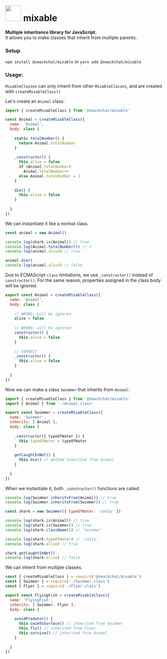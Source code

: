 # <img src="https://i.ibb.co/DzL7rm8/fishy-the-fish.png" height='50' /> mixable 

**Multiple inheritance library for JavaScript.** <br/>
It allows you to make classes that inherit from multiple parents.

### Setup
`npm install @smackchat/mixable` or `yarn add @smackchat/mixable` 

### Usage:

`MixableClasses` can only inherit from other `MixableClasses`, and are created with `createMixableClass()`

Let's create an `Animal` class:
```javascript
import { createMixableClass } from '@smackchat/mixable'

const Animal = createMixableClass({
  name: 'Animal',
  body: class {
  
    static totalNumber() {
      return Animal.totalNumber
    }
  
    _constructor() {
      this.alive = false
      if (Animal.totalNumber)
        Animal.totalNumber++
      else Animal.totalNumber = 1
    }
    
    die() {
      this.alive = false 
    }
    
  }
})
```

We can instantiate it like a normal class.
```javascript
const animal = new Animal()

console.log(shark.is(Animal)) // true
console.log(Animal.totalNumber()) // 1
console.log(animal.alive) // true

animal.die()
console.log(animal.alive) // false
```

Due to ECMAScript `class` limitations, we use `_constructor()` instead of `constructor()`.
For the same reason, properties assigned in the class body will be ignored.
```javascript
export const Animal = createMixableClass({
  name: 'Animal',
  body: class {
    
    // WRONG: will be ignored
    alive = false
    
    // WRONG: will be ignored
    constructor() {
      this.alive = false
    }
    
    // CORRECT
    _constructor() {
      this.alive = false
    }
    
  }
})
```

Now we can make a class `Swimmer` that inherits from `Animal`:
```javascript
import { createMixableClass } from '@smackchat/mixable'
import { Animal } from './Animal.class'

export const Swimmer = createMixableClass({
  name: 'Swimmer',
  inherits: [ Animal ],
  body: class {
  
    _constructor({ typeOfWater }) {
      this.typeOfWater = typeOfWater
    }
    
    getCaughtInNet() {
      this.die() // method inherited from Animal
    }
    
  }
})
```

When we instantiate it, both `_constructor()` functions are called.
```javascript
console.log(Swimmer.inheritsFrom(Animal)) // true
console.log(Swimmer.inheritsFrom(Swimmer)) // true

const shark = new Swimmer({ typeOfWater: 'salty' })

console.log(shark.is(Animal)) // true
console.log(shark.is(Swimmer)) // true
console.log(shark.className()) // 'Swimmer'

console.log(shark.typeOfWater) // 'salty'
console.log(shark.alive) // true

shark.getCaughtInNet()
console.log(shark.alive) // false
```

We can inherit from multiple classes.
```javascript
const { createMixableClass } = require('@smackchat/mixable')
const { Swimmer } = require('./Swimmer.class')
const { Flyer } = require('./Flyer.class')

export const FlyingFish = createMixableClass({
  name: 'FlyingFish',
  inherits: [ Swimmer, Flyer ],
  body: class {
    
    avoidPredator() {
      this.swimToSurface() // inherited from Swimmer
      this.fly() // inherited from Flyer
      this.survive() // inherited from Animal
    }
    
  }
})
```
